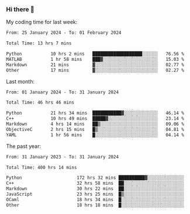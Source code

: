 ### Hi there 👋

My coding time for last week:

<!--START_SECTION:week-->

```txt
From: 25 January 2024 - To: 01 February 2024

Total Time: 13 hrs 7 mins

Python           10 hrs 2 mins   ███████████████████░░░░░░   76.56 %
MATLAB           1 hr 58 mins    ███▓░░░░░░░░░░░░░░░░░░░░░   15.03 %
Markdown         21 mins         ▓░░░░░░░░░░░░░░░░░░░░░░░░   02.77 %
Other            17 mins         ▓░░░░░░░░░░░░░░░░░░░░░░░░   02.27 %
```

<!--END_SECTION:week-->

Last month:

<!--START_SECTION:month-->

```txt
From: 01 January 2024 - To: 31 January 2024

Total Time: 46 hrs 46 mins

Python           21 hrs 34 mins  ███████████▓░░░░░░░░░░░░░   46.14 %
C++              10 hrs 49 mins  █████▓░░░░░░░░░░░░░░░░░░░   23.14 %
Markdown         4 hrs 14 mins   ██▒░░░░░░░░░░░░░░░░░░░░░░   09.06 %
ObjectiveC       2 hrs 15 mins   █▒░░░░░░░░░░░░░░░░░░░░░░░   04.81 %
YAML             1 hr 56 mins    █░░░░░░░░░░░░░░░░░░░░░░░░   04.14 %
```

<!--END_SECTION:month-->

The past year:

<!--START_SECTION:year-->

```txt
From: 31 January 2023 - To: 31 January 2024

Total Time: 400 hrs 14 mins

Python                     172 hrs 32 mins ██████████▓░░░░░░░░░░░░░░   43.11 %
C++                        32 hrs 58 mins  ██░░░░░░░░░░░░░░░░░░░░░░░   08.24 %
Markdown                   30 hrs 22 mins  ██░░░░░░░░░░░░░░░░░░░░░░░   07.59 %
JavaScript                 23 hrs 25 mins  █▒░░░░░░░░░░░░░░░░░░░░░░░   05.85 %
OCaml                      18 hrs 34 mins  █░░░░░░░░░░░░░░░░░░░░░░░░   04.64 %
Other                      18 hrs 18 mins  █░░░░░░░░░░░░░░░░░░░░░░░░   04.58 %
```

<!--END_SECTION:year-->
